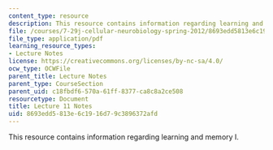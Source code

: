 ```yaml
---
content_type: resource
description: This resource contains information regarding learning and memory I.
file: /courses/7-29j-cellular-neurobiology-spring-2012/8693edd5813e6c1916d79c3896372afd_MIT7_29JS12_lecture11.pdf
file_type: application/pdf
learning_resource_types:
- Lecture Notes
license: https://creativecommons.org/licenses/by-nc-sa/4.0/
ocw_type: OCWFile
parent_title: Lecture Notes
parent_type: CourseSection
parent_uid: c18fbdf6-570a-61ff-8377-ca8c8a2ce508
resourcetype: Document
title: Lecture 11 Notes
uid: 8693edd5-813e-6c19-16d7-9c3896372afd
---
```

This resource contains information regarding learning and memory I.